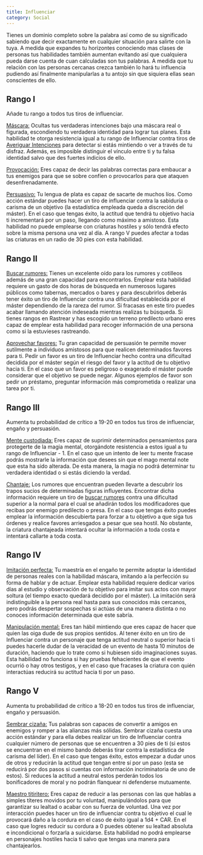 ```yaml
---
title: Influenciar
category: Social
---
```


Tienes un dominio completo sobre la palabra así como de su significado sabiendo que decir exactamente en cualquier situación para salirte con la tuya. A medida que expandes tu horizontes conociendo mas clases de personas tus habilidades también aumentan evitando así que cualquiera pueda darse cuenta de cuan calculadas son tus palabras. A medida que tu relación con las personas cercanas crezca también lo hará tu influencia pudiendo así finalmente manipularlas a tu antojo sin que siquiera ellas sean conscientes de ello.

## Rango I

Añade tu rango a todos tus tiros de influenciar.

<u>Máscara:</u> Ocultas tus verdaderas intenciones bajo una máscara real o figurada, escondiendo tu verdadera identidad para lograr tus planes. Esta habilidad te otorga resistencia igual a tu rango de Influenciar contra tiros de [Averiguar Intenciones](https://raldamain.com/rules/Crear%20personajes/talentos.html#averiguar-intenciones-sab) para detectar si estás mintiendo o ver a través de tu disfraz. Además, es imposible distinguir el vínculo entre ti y tu falsa identidad salvo que des fuertes indicios de ello. 

<u>Provocación:</u> Eres capaz de decir las palabras correctas para embaucar a tus enemigos para que se sobre confíen o provocarlos para que ataquen desenfrenadamente.

<u>Persuasivo:</u> Tu lengua de plata es capaz de sacarte de muchos líos. Como acción estándar puedes hacer un tiro de influenciar contra la sabiduría o carisma de un objetivo (la estadística empleada queda a discreción del máster). En el caso que tengas éxito, la actitud que tendrá tu objetivo hacia ti incrementará por un paso, llegando como máximo a amistoso. Esta habilidad no puede emplearse con criaturas hostiles y sólo tendrá efecto sobre la misma persona una vez al día. A rango V puedes afectar a todas las criaturas en un radio de 30 pies con esta habilidad.

## Rango II

<u>Buscar rumores:</u> Tienes un excelente oído para los rumores y cotilleos además de una gran capacidad para encontrarlos. Emplear esta habilidad requiere un gasto de dos horas de búsqueda en numerosos lugares públicos como tabernas, mercados o bares y para descubrirlos deberás tener éxito un tiro de Influenciar contra una dificultad establecida por el máster dependiendo de la rareza del rumor. Si fracasas en este tiro puedes acabar llamando atención indeseada mientras realizas tu búsqueda. Si tienes rangos en Rastrear y has escogido un terreno predilecto urbano eres capaz de emplear esta habilidad para recoger información de una persona como si la estuvieses rastreando.

<u>Aprovechar favores:</u> Tu gran capacidad de persuasión te permite mover sutilmente a individuos amistosos para que realicen determinados favores para ti. Pedir un favor es un tiro de Influenciar hecho contra una dificultad decidida por el máster según el riesgo del favor y la actitud de tu objetivo hacia ti. En el caso que un favor es peligroso o exagerado el máster puede considerar que el objetivo se puede negar. Algunos ejemplos de favor son pedir un préstamo, preguntar información más comprometida o realizar una tarea por ti.

## Rango III

Aumenta tu probabilidad de crítico a 19-20 en todos tus tiros de influenciar, engaño y persuasión.

<u>Mente custodiada:</u> Eres capaz de suprimir determinados pensamientos para protegerte de la magia mental, otorgándote resistencia a estos igual a tu rango de Influenciar - 1. En el caso que un intento de leer tu mente fracase podrás mostrarle la información que desees sin que el mago mental note que esta ha sido alterada. De esta manera, la magia no podrá determinar tu verdadera identidad o si estás diciendo la verdad.

<u>Chantaje:</u> Los rumores que encuentran pueden llevarte a descubrir los trapos sucios de determinadas figuras influyentes. Encontrar dicha información requiere un tiro de [buscar rumores](https://raldamain.com/rules/Rangos/Social/influenciar.html#rango-ii) contra una dificultad superior a la normal para el cual se añadirán todos los modificadores que recibas por enemigo predilecto o presa. En el caso que tengas éxito puedes emplear la información descubierta para forzar a tu objetivo a que siga tus órdenes y realice favores arriesgados a pesar que sea hostil. No obstante, la criatura chantajeada intentará ocultar la información a toda costa e intentará callarte a toda costa.

## Rango IV

<u>Imitación perfecta:</u> Tu maestría en el engaño te permite adoptar la identidad de personas reales con la habilidad máscara, imitando a la perfección su forma de hablar y de actuar. Emplear esta habilidad requiere dedicar varios días al estudio y observación de tu objetivo para imitar sus actos con mayor soltura (el tiempo exacto quedará decidido por el máster). La imitación será indistinguible a la persona real hasta para sus conocidos más cercanos, pero podrás despertar sospechas si actúas de una manera distinta o no conoces información determinada que este sabría. 

<u>Manipulación mental:</u> Eres tan hábil mintiendo que eres capaz de hacer que quien las oiga dude de sus propios sentidos. Al tener éxito en un tiro de Influenciar contra un personaje que tenga actitud neutral o superior hacia ti puedes hacerle dudar de la veracidad de un evento de hasta 10 minutos de duración, haciendo que lo trate como si hubiesen sido imaginaciones suyas. Esta habilidad no funciona si hay pruebas fehacientes de que el evento ocurrió o hay otros testigos, y en el caso que fracases la criatura con quién interactúas reducirá su actitud hacia ti por un paso. 

## Rango V

Aumenta tu probabilidad de crítico a 18-20 en todos tus tiros de influenciar, engaño y persuasión.

<u>Sembrar cizaña:</u> Tus palabras son capaces de convertir a amigos en enemigos y romper a las alianzas más sólidas. Sembrar cizaña cuesta una acción estándar y para ella debes realizar un tiro de Influenciar contra cualquier número de personas que se encuentren a 30 pies de ti (si estos se encuentran en el mismo bando deberás tirar contra la estadística de carisma del líder). En el caso que tengas éxito, estos empezar a dudar unos de otros y reducirán la actitud que tengan entre sí por un paso (esta se reducirá por dos pasos si cuentas con información incriminatoria de uno de estos). Si reduces la actitud a neutral estos perderán todos los bonificadores de moral y no podrán flanquear ni defenderse mutuamente. 

<u>Maestro titiritero:</u> Eres capaz de reducir a las personas con las que hablas a simples títeres movidos por tu voluntad, manipulándolos para que garantizar su lealtad o acabar con su fuerza de voluntad. Una vez por interacción puedes hacer un tiro de influenciar contra tu objetivo el cual le provocará daño a la cordura en el caso de éxito igual a 1d4 +  CAR. En el caso que logres reducir su cordura a 0 puedes obtener su lealtad absoluta e incondicional o forzarla a suicidarse. Esta habilidad no podrá emplearse en personajes hostiles hacia ti salvo que tengas una manera para chantajearlos.




